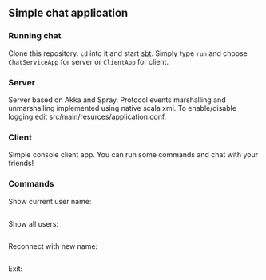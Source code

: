 ## Simple chat application ##

### Running chat ###

Clone this repository. `cd` into it and start [sbt](http://www.scala-sbt.org).
Simply type `run` and choose `ChatServiceApp` for server or `ClientApp` for client.

### Server ###

Server based on Akka and Spray.
Protocol events marshalling and unmarshalling implemented using native scala xml.
To enable/disable logging edit src/main/resurces/application.conf.

### Client ###

Simple console client app.
You can run some commands and chat with your friends!

### Commands ###

Show current user name:
```   /me
```
Show all users:
```  /users
```
Reconnect with new name:
```  /restart
```
Exit:
```  /q
```
